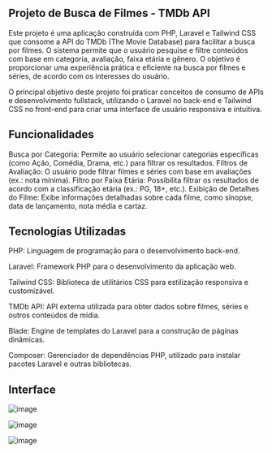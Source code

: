 ## Projeto de Busca de Filmes - TMDb API
Este projeto é uma aplicação construída com PHP, Laravel e Tailwind CSS que consome a API do TMDb (The Movie Database) para facilitar a busca por filmes. O sistema permite que o usuário pesquise e filtre conteúdos com base em categoria, avaliação, faixa etária e gênero. O objetivo é proporcionar uma experiência prática e eficiente na busca por filmes e séries, de acordo com os interesses do usuário.

O principal objetivo deste projeto foi praticar conceitos de consumo de APIs e desenvolvimento fullstack, utilizando o Laravel no back-end e Tailwind CSS no front-end para criar uma interface de usuário responsiva e intuitiva.

## Funcionalidades
Busca por Categoria: Permite ao usuário selecionar categorias específicas (como Ação, Comédia, Drama, etc.) para filtrar os resultados.
Filtros de Avaliação: O usuário pode filtrar filmes e séries com base em avaliações (ex.: nota mínima).
Filtro por Faixa Etária: Possibilita filtrar os resultados de acordo com a classificação etária (ex.: PG, 18+, etc.).
Exibição de Detalhes do Filme: Exibe informações detalhadas sobre cada filme, como sinopse, data de lançamento, nota média e cartaz.

## Tecnologias Utilizadas
PHP: Linguagem de programação para o desenvolvimento back-end.

Laravel: Framework PHP para o desenvolvimento da aplicação web.

Tailwind CSS: Biblioteca de utilitários CSS para estilização responsiva e customizável.

TMDb API: API externa utilizada para obter dados sobre filmes, séries e outros conteúdos de mídia.

Blade: Engine de templates do Laravel para a construção de páginas dinâmicas.

Composer: Gerenciador de dependências PHP, utilizado para instalar pacotes Laravel e outras bibliotecas.

## Interface
![image](https://github.com/user-attachments/assets/4b015625-8190-4759-a376-c6644e2a18ef)

![image](https://github.com/user-attachments/assets/ebdb03b4-c571-4b64-9792-045ad395b593)

![image](https://github.com/user-attachments/assets/4e5fbfc4-8b40-4dd7-880a-a34a9605cc29)

